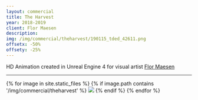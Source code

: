 ```yaml
---
layout: commercial
title: The Harvest
year: 2018-2019
client: Flor Maesen
description: 
img: /img/commercial/theharvest/190115_tded_42611.png
offsetx: -50%
offsety: -25%
---
```


HD Animation created in Unreal Engine 4 for visual artist <a style="text-decoration:underline" href="https://www.flormaesen.com/">Flor Maesen</a>

<hr>

<div>
{% for image in site.static_files %}
    {% if image.path contains '/img/commercial/theharvest' %}
        <img class="projectimage" src="{{ site.baseurl }}{{ image.path }}"/>
    {% endif %}
{% endfor %}
</div>